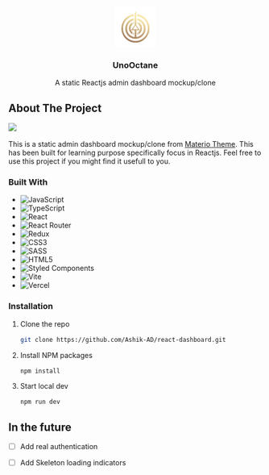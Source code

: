 <!-- PROJECT LOGO -->
<div align="center">
  <a href="https://github.com/Ashik-AD/react-dashboard">
    <img src="./src/assets/logo.png" alt="Logo" width="80" height="80">
  </a>

<h3 align="center">UnoOctane</h3>

  <p align="center">
    A static Reactjs admin dashboard mockup/clone
   
</div>

## About The Project

<img src="https://i.ibb.co/dBKzVtZ/screenshot.png" />

This is a static admin dashboard mockup/clone from <a href="https://demos.themeselection.com/materio-mui-react-nextjs-admin-template">Materio Theme</a>. This has been built for learning purpose specifically focus in Reactjs. Feel free to use this project if you might find it usefull to you.



### Built With

- ![JavaScript](https://img.shields.io/badge/javascript-%23323330.svg?style=for-the-badge&logo=javascript&logoColor=%23F7DF1E)
- ![TypeScript](https://img.shields.io/badge/typescript-%23007ACC.svg?style=for-the-badge&logo=typescript&logoColor=white)
- ![React](https://img.shields.io/badge/react-%2320232a.svg?style=for-the-badge&logo=react&logoColor=%2361DAFB)
- ![React Router](https://img.shields.io/badge/React_Router-CA4245?style=for-the-badge&logo=react-router&logoColor=white)
- ![Redux](https://img.shields.io/badge/redux-%23593d88.svg?style=for-the-badge&logo=redux&logoColor=white)
- ![CSS3](https://img.shields.io/badge/css3-%231572B6.svg?style=for-the-badge&logo=css3&logoColor=white)
- ![SASS](https://img.shields.io/badge/SASS-hotpink.svg?style=for-the-badge&logo=SASS&logoColor=white)
- ![HTML5](https://img.shields.io/badge/html5-%23E34F26.svg?style=for-the-badge&logo=html5&logoColor=white)
- ![Styled Components](https://img.shields.io/badge/styled--components-DB7093?style=for-the-badge&logo=styled-components&logoColor=white)
- ![Vite](https://img.shields.io/badge/vite-%23646CFF.svg?style=for-the-badge&logo=vite&logoColor=white)
- ![Vercel](https://img.shields.io/badge/vercel-%23000000.svg?style=for-the-badge&logo=vercel&logoColor=white)

### Installation

1. Clone the repo
   ```sh
   git clone https://github.com/Ashik-AD/react-dashboard.git
   ```
2. Install NPM packages
   ```sh
   npm install
   ```
3. Start local dev
   ```sh
   npm run dev
   ```

## In the future

- [ ] Add real authentication
- [ ] Add Skeleton loading indicators


